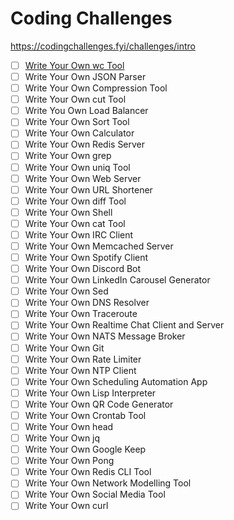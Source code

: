 # Coding Challenges

https://codingchallenges.fyi/challenges/intro

- [ ] [Write Your Own wc Tool](https://codingchallenges.fyi/challenges/challenge-wc)
- [ ] Write Your Own JSON Parser
- [ ] Write Your Own Compression Tool
- [ ] Write Your Own cut Tool
- [ ] Write You Own Load Balancer
- [ ] Write Your Own Sort Tool
- [ ] Write Your Own Calculator
- [ ] Write Your Own Redis Server
- [ ] Write Your Own grep
- [ ] Write Your Own uniq Tool
- [ ] Write Your Own Web Server
- [ ] Write Your Own URL Shortener
- [ ] Write Your Own diff Tool
- [ ] Write Your Own Shell
- [ ] Write Your Own cat Tool
- [ ] Write Your Own IRC Client
- [ ] Write Your Own Memcached Server
- [ ] Write Your Own Spotify Client
- [ ] Write Your Own Discord Bot
- [ ] Write Your Own LinkedIn Carousel Generator
- [ ] Write Your Own Sed
- [ ] Write Your Own DNS Resolver
- [ ] Write Your Own Traceroute
- [ ] Write Your Own Realtime Chat Client and Server
- [ ] Write Your Own NATS Message Broker
- [ ] Write Your Own Git
- [ ] Write Your Own Rate Limiter
- [ ] Write Your Own NTP Client
- [ ] Write Your Own Scheduling Automation App
- [ ] Write Your Own Lisp Interpreter
- [ ] Write Your Own QR Code Generator
- [ ] Write Your Own Crontab Tool
- [ ] Write Your Own head
- [ ] Write Your Own jq
- [ ] Write Your Own Google Keep
- [ ] Write Your Own Pong
- [ ] Write Your Own Redis CLI Tool
- [ ] Write Your Own Network Modelling Tool
- [ ] Write Your Own Social Media Tool
- [ ] Write Your Own curl
